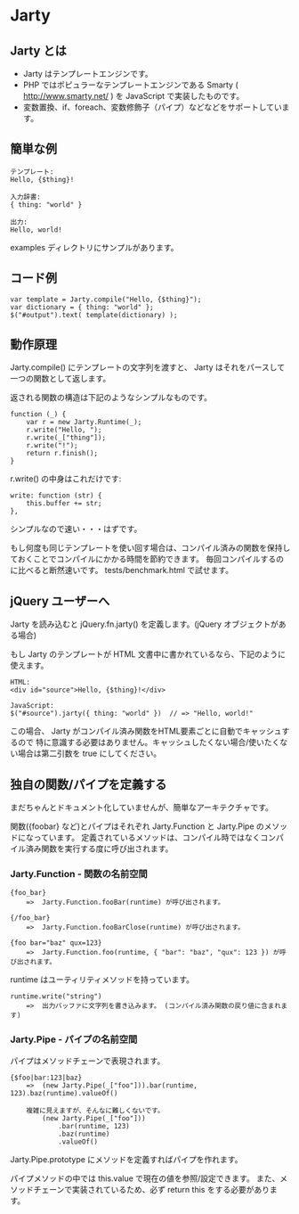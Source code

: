 # Jarty

## Jarty とは

- Jarty はテンプレートエンジンです。
- PHP ではポピュラーなテンプレートエンジンである Smarty ( http://www.smarty.net/ ) を
  JavaScript で実装したものです。
- 変数置換、if、foreach、変数修飾子（パイプ）などなどをサポートしています。

## 簡単な例

    テンプレート:
    Hello, {$thing}!
    
    入力辞書:
    { thing: "world" }
    
    出力:
    Hello, world!

examples ディレクトリにサンプルがあります。

## コード例

    var template = Jarty.compile("Hello, {$thing}");
    var dictionary = { thing: "world" };
    $("#output").text( template(dictionary) );

## 動作原理

Jarty.compile() にテンプレートの文字列を渡すと、
Jarty はそれをパースして一つの関数として返します。

返される関数の構造は下記のようなシンプルなものです。

    function (_) {
        var r = new Jarty.Runtime(_);
        r.write("Hello, ");
        r.write(_["thing"]);
        r.write("!");
        return r.finish();
    }

r.write() の中身はこれだけです:

    write: function (str) {
        this.buffer += str;
    },

シンプルなので速い・・・はずです。

もし何度も同じテンプレートを使い回す場合は、コンパイル済みの関数を保持しておくことでコンパイルにかかる時間を節約できます。
毎回コンパイルするのに比べると断然速いです。 tests/benchmark.html で試せます。

## jQuery ユーザーへ

Jarty を読み込むと jQuery.fn.jarty() を定義します。(jQuery オブジェクトがある場合)

もし Jarty のテンプレートが HTML 文書中に書かれているなら、下記のように使えます。

    HTML:
    <div id="source">Hello, {$thing}!</div>
    
    JavaScript:
    $("#source").jarty({ thing: "world" })  // => "Hello, world!"

この場合、 Jarty がコンパイル済み関数をHTML要素ごとに自動でキャッシュするので
特に意識する必要はありません。キャッシュしたくない場合/使いたくない場合は第二引数を true にしてください。

## 独自の関数/パイプを定義する

まだちゃんとドキュメント化していませんが、簡単なアーキテクチャです。

関数({foobar} など)とパイプはそれぞれ Jarty.Function と Jarty.Pipe のメソッドになっています。
定義されているメソッドは、コンパイル時ではなくコンパイル済み関数を実行する度に呼び出されます。

### Jarty.Function - 関数の名前空間

    {foo_bar}
        =>  Jarty.Function.fooBar(runtime) が呼び出されます。
        
    {/foo_bar}
        =>  Jarty.Function.fooBarClose(runtime) が呼び出されます。
        
    {foo bar="baz" qux=123}
        =>  Jarty.Function.foo(runtime, { "bar": "baz", "qux": 123 }) が呼び出されます。

runtime はユーティリティメソッドを持っています。

    runtime.write("string")
        =>  出力バッファに文字列を書き込みます。 (コンパイル済み関数の戻り値に含まれます)

### Jarty.Pipe - パイプの名前空間

パイプはメソッドチェーンで表現されます。

    {$foo|bar:123|baz}
        =>  (new Jarty.Pipe(_["foo"])).bar(runtime, 123).baz(runtime).valueOf()

        複雑に見えますが、そんなに難しくないです。
            (new Jarty.Pipe(_["foo"]))
                .bar(runtime, 123)
                .baz(runtime)
                .valueOf()

Jarty.Pipe.prototype にメソッドを定義すればパイプを作れます。

パイプメソッドの中では this.value で現在の値を参照/設定できます。
また、メソッドチェーンで実装されているため、必ず return this をする必要があります。
